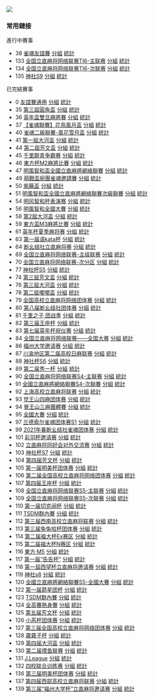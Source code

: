 ![](https://i.postimg.cc/rwtxRJZw/image.png)

### 常用鏈接  

進行中賽事
- 38 [雀魂友誼賽](https://cdn.r-mj.com/admin.php?cid=38&amp;c_pw=yyds) [分組](https://cdn.r-mj.com/?cid=38#!class) [統計](https://cdn.r-mj.com/?cid=38#!ranking)
- 133 [全国立直麻将网络联赛TI6-主联赛](https://cdn.r-mj.com/admin.php?cid=133&amp;c_pw=saki) [分組](https://cdn.r-mj.com/?cid=133#!class) [統計](https://cdn.r-mj.com/?cid=133#!ranking)
- 134 [全国立直麻将网络联赛TI6-次联赛](https://cdn.r-mj.com/admin.php?cid=134&amp;c_pw=saki) [分組](https://cdn.r-mj.com/?cid=134#!class) [統計](https://cdn.r-mj.com/?cid=134#!ranking)
- 135 [神社S9](https://cdn.r-mj.com/admin.php?cid=135&amp;c_pw=sss9) [分組](https://cdn.r-mj.com/?cid=135#!class) [統計](https://cdn.r-mj.com/?cid=135#!ranking)

已完結賽事
- 0 [友誼賽通用](https://cdn.r-mj.com/admin.php?cid=0&amp;c_pw=yyyyyyy) [分組](https://cdn.r-mj.com/?cid=0#!class) [統計](https://cdn.r-mj.com/?cid=0#!ranking)
- 35 [第三屆圓角盃](https://cdn.r-mj.com/admin.php?cid=35&amp;c_pw=yjbyjb3) [分組](https://cdn.r-mj.com/?cid=35#!class) [統計](https://cdn.r-mj.com/?cid=35#!ranking)
- 36 [英年盃雙旦麻將賽](https://cdn.r-mj.com/admin.php?cid=36&amp;c_pw=ynbynbnb) [分組](https://cdn.r-mj.com/?cid=36#!class) [統計](https://cdn.r-mj.com/?cid=36#!ranking)
- 37 [【雀魂聯賽】花鳥風月盃](https://cdn.r-mj.com/admin.php?cid=37&amp;c_pw=hnfy) [分組](https://cdn.r-mj.com/?cid=37#!class) [統計](https://cdn.r-mj.com/?cid=37#!ranking)
- 40 [雀魂二級聯賽-風花雪月盃](https://cdn.r-mj.com/admin.php?cid=40&amp;c_pw=fhxy) [分組](https://cdn.r-mj.com/?cid=40#!class) [統計](https://cdn.r-mj.com/?cid=40#!ranking)
- 41 [第一屆大河盃](https://cdn.r-mj.com/admin.php?cid=41&amp;c_pw=dhdhd) [分組](https://cdn.r-mj.com/?cid=41#!class) [統計](https://cdn.r-mj.com/?cid=41#!ranking)
- 44 [第二屆芳文盃](https://cdn.r-mj.com/admin.php?cid=44&c_pw=fwb2fwb) [分組](https://cdn.r-mj.com/?cid=44#!class) [統計](https://cdn.r-mj.com/?cid=44#!ranking)
- 45 [千里群青争霸赛](https://cdn.r-mj.com/admin.php?cid=45&amp;c_pw=qlsqls) [分組](https://cdn.r-mj.com/?cid=45#!class) [統計](https://cdn.r-mj.com/?cid=45#!ranking)
- 46 [東方杯M2麻將比賽](https://cdn.r-mj.com/admin.php?cid=46&c_pw=dfbm2) [分組](https://cdn.r-mj.com/?cid=46#!class) [統計](https://cdn.r-mj.com/?cid=46#!ranking)
- 47 [明風智和盃全國立直麻將網絡聯賽](https://cdn.r-mj.com/admin.php?cid=47&amp;c_pw=hnfy) [分組](https://cdn.r-mj.com/?cid=47#!class) [統計](https://cdn.r-mj.com/?cid=47#!ranking)
- 49 [萌戰盃廚團雀魂邀請賽](https://cdn.r-mj.com/admin.php?cid=49&amp;c_pw=) [分組](https://cdn.r-mj.com/?cid=49#!class) [統計](https://cdn.r-mj.com/?cid=49#!ranking)
- 50 [紫藤盃](https://cdn.r-mj.com/admin.php?cid=50&amp;c_pw=tsdm) [分組](https://cdn.r-mj.com/?cid=50#!class) [統計](https://cdn.r-mj.com/?cid=50#!ranking)
- 51 [明風智和盃全國立直麻將網絡聯賽次級聯賽](https://cdn.r-mj.com/admin.php?cid=51&amp;c_pw=fhxy) [分組](https://cdn.r-mj.com/?cid=51#!class) [統計](https://cdn.r-mj.com/?cid=51#!ranking)
- 54 [明风智和杯表演赛](https://cdn.r-mj.com/admin.php?cid=54&c_pw=mfzh) [分組](https://cdn.r-mj.com/?cid=54#!class) [統計](https://cdn.r-mj.com/?cid=54#!ranking)
- 56 [明風智和全國大賽](https://cdn.r-mj.com/admin.php?cid=56&c_pw=mfzhlsb)  [分組](https://cdn.r-mj.com/?cid=56#!class) [統計](https://cdn.r-mj.com/?cid=56#!ranking)
- 58 [第2屆大河盃](https://cdn.r-mj.com/admin.php?cid=58&amp;c_pw=dhdhd) [分組](https://cdn.r-mj.com/?cid=58#!class) [統計](https://cdn.r-mj.com/?cid=58#!ranking)
- 59 [東方盃M3麻將比賽](https://cdn.r-mj.com/admin.php?cid=59&c_pw=dfbm3)  [分組](https://cdn.r-mj.com/?cid=59#!class) [統計](https://cdn.r-mj.com/?cid=59#!ranking)
- 61 [英年杯夏季麻将赛](https://cdn.r-mj.com/admin.php?cid=61&c_pw=yingnianbei?)  [分組](https://cdn.r-mj.com/?cid=61#!class) [統計](https://cdn.r-mj.com/?cid=61#!ranking)
- 63 [第一届语kata杯](https://cdn.r-mj.com/admin.php?cid=63&c_pw=yukatabei)  [分組](https://cdn.r-mj.com/?cid=63#!class) [統計](https://cdn.r-mj.com/?cid=63#!ranking)
- 64 [断幺结社立直麻将赛](https://cdn.r-mj.com/admin.php?cid=64&amp;c_pw=moumoubei) [分組](https://cdn.r-mj.com/?cid=64#!class) [統計](https://cdn.r-mj.com/?cid=64#!ranking)
- 69 [全国立直麻将网络联赛-主级联赛](https://cdn.r-mj.com/admin.php?cid=69&amp;c_pw=saki) [分組](https://cdn.r-mj.com/?cid=69#!class) [統計](https://cdn.r-mj.com/?cid=69#!ranking)
- 70 [全国立直麻将网络联赛-次分区](https://cdn.r-mj.com/admin.php?cid=70&amp;c_pw=saki) [分組](https://cdn.r-mj.com/?cid=70#!class) [統計](https://cdn.r-mj.com/?cid=70#!ranking)
- 77 [神社杯S5](https://cdn.r-mj.com/admin/#?cid=77&c_pw=shenshes5) [分組](https://cdn.r-mj.com/?cid=77#!class) [統計](https://cdn.r-mj.com/?cid=77#!ranking)
- 74 [第三屆芳文盃](https://cdn.r-mj.com/admin/#?cid=74&c_pw=fangwenbeibei) [分組](https://cdn.r-mj.com/?cid=74#!class) [統計](https://cdn.r-mj.com/?cid=74#!ranking)
- 76 [第三屆大河盃](https://cdn.r-mj.com/admin/#?cid=76&c_pw=ddddhhhhbbbb) [分組](https://cdn.r-mj.com/?cid=76#!class) [統計](https://cdn.r-mj.com/?cid=76#!ranking)
- 78 [第二屆嚶嚶盃](https://cdn.r-mj.com/admin/#?cid=78&c_pw=ying) [分組](https://cdn.r-mj.com/?cid=78#!class) [統計](https://cdn.r-mj.com/?cid=78#!ranking)
- 79 [全国高校立直麻将网络团体赛](https://cdn.r-mj.com/admin/#?cid=79&c_pw=gaoxiaotuanti) [分組](https://cdn.r-mj.com/?cid=79#!class) [統計](https://cdn.r-mj.com/?cid=79#!ranking)
- 80 [第八届断幺结社团体赛](https://cdn.r-mj.com/admin/#?cid=80&c_pw=duanyao@@) [分組](https://cdn.r-mj.com/?cid=80#!class) [統計](https://cdn.r-mj.com/?cid=80#!ranking)
- 81 [千里之子 团战季](https://cdn.r-mj.com/admin/#?cid=81&c_pw=qlzz) [分組](https://cdn.r-mj.com/?cid=81#!class) [統計](https://cdn.r-mj.com/?cid=81#!ranking)
- 82 [第三届王座杯](https://cdn.r-mj.com/admin/#?cid=82&c_pw=@3@wangzuo) [分組](https://cdn.r-mj.com/?cid=82#!class) [統計](https://cdn.r-mj.com/?cid=82#!ranking)
- 83 [第七届英年杯祝仪赛](https://cdn.r-mj.com/admin/#?cid=83&c_pw=@@7@@yingnian@@) [分組](https://cdn.r-mj.com/?cid=83#!class) [統計](https://cdn.r-mj.com/?cid=83#!ranking)
- 84 [全国立直麻将网络联赛——全国大赛](https://cdn.r-mj.com/admin/#?cid=84&c_pw=@@@qgds@@@) [分組](https://cdn.r-mj.com/?cid=84#!class) [統計](https://cdn.r-mj.com/?cid=84#!ranking)
- 86 [福州大学邀请赛](https://cdn.r-mj.com/admin/#?cid=86&c_pw=@@FZDX@@YQS) [分組](https://cdn.r-mj.com/?cid=86#!class) [統計](https://cdn.r-mj.com/?cid=86#!ranking)
- 87 [川渝地区第二届高校日麻联赛](https://cdn.r-mj.com/admin/#?cid=87&c_pw=@@chuanyu@@) [分組](https://cdn.r-mj.com/?cid=87#!class) [統計](https://cdn.r-mj.com/?cid=87#!ranking)
- 88 [神社杯S6](https://cdn.r-mj.com/admin/#?cid=88&c_pw=@S@S@6@) [分組](https://cdn.r-mj.com/?cid=88#!class) [統計](https://cdn.r-mj.com/?cid=88#!ranking)
- 89 [第二届秀一杯](https://cdn.r-mj.com/admin/#?cid=89&c_pw=xiuyi) [分組](https://cdn.r-mj.com/?cid=89#!class) [統計](https://cdn.r-mj.com/?cid=89#!ranking)
- 90 [全国立直麻将网络联赛S4-主联赛](https://cdn.r-mj.com/admin/#?cid=90&c_pw=saki) [分組](https://cdn.r-mj.com/?cid=90#!class) [統計](https://cdn.r-mj.com/?cid=90#!ranking)
- 91 [全國立直麻將網絡聯賽S4-次聯賽](https://cdn.r-mj.com/admin/#?cid=91&c_pw=saki) [分組](https://cdn.r-mj.com/?cid=91#!class) [統計](https://cdn.r-mj.com/?cid=91#!ranking)
- 92 [上海高校立直麻将联赛](https://cdn.r-mj.com/admin/#?cid=92&c_pw=gxls) [分組](https://cdn.r-mj.com/?cid=92#!class) [統計](https://cdn.r-mj.com/?cid=92#!ranking)
- 93 [觉王山四麻团体赛](https://mahjong.city/admin/#?cid=93&c_pw=jjww@@) [分組](https://cdn.r-mj.com/?cid=93#!class) [統計](https://cdn.r-mj.com/?cid=93#!ranking)
- 94 [覺王山三麻團體賽](https://mahjong.city/admin/#?cid=94&c_pw=jjww@@) [分組](https://cdn.r-mj.com/?cid=94#!class) [統計](https://cdn.r-mj.com/?cid=94#!ranking)
- 95 [全國大賽](https://cdn.r-mj.com/admin/#?cid=95&c_pw=qgds) [分組](https://cdn.r-mj.com/?cid=95#!class) [統計](https://cdn.r-mj.com/?cid=95#!ranking)
- 97 [兰德索尔雀魂团体赛S1](https://cdn.r-mj.com/admin/#?cid=97&c_pw=SS11@@) [分組](https://cdn.r-mj.com/?cid=97#!class) [統計](https://cdn.r-mj.com/?cid=97#!ranking)
- 99 [2021年春断幺结社雀魂团体赛](https://cdn.r-mj.com/admin/#?cid=99&c_pw=19@19@19) [分組](https://cdn.r-mj.com/?cid=99#!class) [統計](https://cdn.r-mj.com/?cid=99#!ranking)
- 101 [彩羽杯邀请赛](https://cdn.r-mj.com/admin/#?cid=101&c_pw=TSDM) [分組](https://cdn.r-mj.com/?cid=101#!class) [統計](https://cdn.r-mj.com/?cid=101#!ranking)
- 102 [立直麻将同好会对外交流赛](https://cdn.r-mj.com/admin/#?cid=102&c_pw=L@Z) [分組](https://cdn.r-mj.com/?cid=102#!class) [統計](https://cdn.r-mj.com/?cid=102#!ranking)
- 103 [神社杯S7](https://cdn.r-mj.com/admin/#?cid=103&c_pw=S@7) [分組](https://cdn.r-mj.com/?cid=103#!class) [統計](https://cdn.r-mj.com/?cid=103#!ranking)
- 104 [第四届芳文杯](https://cdn.r-mj.com/admin/#?cid=104&c_pw=fw@4) [分組](https://cdn.r-mj.com/?cid=104#!class) [統計](https://cdn.r-mj.com/?cid=104#!ranking)
- 105 [第一届明美杯团体赛](https://cdn.r-mj.com/admin/#?cid=105&c_pw=mm@@@@) [分組](https://cdn.r-mj.com/?cid=105#!class) [統計](https://cdn.r-mj.com/?cid=105#!ranking)
- 106 [第二届全国高校立直麻将网络团体赛](https://cdn.r-mj.com/admin/#?cid=106&c_pw=@@@@@@) [分組](https://cdn.r-mj.com/?cid=106#!class) [統計](https://cdn.r-mj.com/?cid=106#!ranking)
- 107 [第四届王座杯](https://cdn.r-mj.com/admin/#?cid=107&c_pw=wz@4) [分組](https://cdn.r-mj.com/?cid=107#!class) [統計](https://cdn.r-mj.com/?cid=107#!ranking)
- 108 [全国立直麻将网络联赛S5-主联赛](https://cdn.r-mj.com/admin/#?cid=108&c_pw=saki) [分組](https://cdn.r-mj.com/?cid=108#!class) [統計](https://cdn.r-mj.com/?cid=108#!ranking)
- 109 [全国立直麻将网络联赛S5-次联赛](https://cdn.r-mj.com/admin/#?cid=109&c_pw=saki) [分組](https://cdn.r-mj.com/?cid=109#!class) [統計](https://cdn.r-mj.com/?cid=109#!ranking)
- 110 [第一届切克闹杯](https://cdn.r-mj.com/admin/#?cid=110&c_pw=110) [分組](https://cdn.r-mj.com/?cid=110#!class) [統計](https://cdn.r-mj.com/?cid=110#!ranking)
- 111 [TSDM群內賽](https://cdn.r-mj.com/admin/#?cid=111&c_pw=tsdm) [分組](https://cdn.r-mj.com/?cid=111#!class) [統計](https://cdn.r-mj.com/?cid=111#!ranking)
- 112 [第三届西南高校立直麻将联赛](https://cdn.r-mj.com/admin/#?cid=112&c_pw=xnls) [分組](https://cdn.r-mj.com/?cid=112#!class) [統計](https://cdn.r-mj.com/?cid=112#!ranking)
- 113 [第三届兔兔哈杯团体赛](https://cdn.r-mj.com/admin/#?cid=113&c_pw=ttth) [分組](https://cdn.r-mj.com/?cid=113#!class) [統計](https://cdn.r-mj.com/?cid=113#!ranking)
- 114 [第二届福大杯Ex赛区](https://cdn.r-mj.com/admin/#?cid=114&c_pw=114) [分組](https://cdn.r-mj.com/?cid=114#!class) [統計](https://cdn.r-mj.com/?cid=114#!ranking)
- 115 [第二届福大杯N赛区](https://cdn.r-mj.com/admin/#?cid=115&c_pw=115) [分組](https://cdn.r-mj.com/?cid=115#!class) [統計](https://cdn.r-mj.com/?cid=115#!ranking)
- 116 [東方·M5](https://cdn.r-mj.com/admin/#?cid=116&c_pw=116116) [分組](https://cdn.r-mj.com/?cid=116#!class) [統計](https://cdn.r-mj.com/?cid=116#!ranking)
- 117 [第一届“告告杯”](https://cdn.r-mj.com/admin/#?cid=117&c_pw=117117) [分組](https://cdn.r-mj.com/?cid=117#!class) [統計](https://cdn.r-mj.com/?cid=117#!ranking)
- 118 [第一屆西望杯立直麻将邀请赛](https://cdn.r-mj.com/admin/#?cid=118&c_pw=648235) [分組](https://cdn.r-mj.com/?cid=118#!class) [統計](https://cdn.r-mj.com/?cid=118#!ranking)
- 119 [神社s8](https://cdn.r-mj.com/admin/#?cid=119&c_pw=sss8) [分組](https://cdn.r-mj.com/?cid=119#!class) [統計](https://cdn.r-mj.com/?cid=119#!ranking)
- 120 [全國立直麻將網絡聯賽S5-全國大賽](https://cdn.r-mj.com/admin/#?cid=120&c_pw=saki) [分組](https://cdn.r-mj.com/?cid=120#!class) [統計](https://cdn.r-mj.com/?cid=120#!ranking)
- 122 [第一届昴星团杯](https://cdn.r-mj.com/admin.php?cid=122&amp;c_pw=maoxingtuan) [分組](https://cdn.r-mj.com/?cid=122#!class) [統計](https://cdn.r-mj.com/?cid=122#!ranking)
- 123 [TSDM群內賽](https://cdn.r-mj.com/admin.php?cid=123&amp;c_pw=tsdm) [分組](https://cdn.r-mj.com/?cid=123#!class) [統計](https://cdn.r-mj.com/?cid=123#!ranking)
- 124 [全高賽熱身賽](https://cdn.r-mj.com/admin.php?cid=124&amp;c_pw=tsdm) [分組](https://cdn.r-mj.com/?cid=124#!class) [統計](https://cdn.r-mj.com/?cid=124#!ranking)
- 125 [第五届芳文杯](https://cdn.r-mj.com/admin.php?cid=125&amp;c_pw=fwbfwb) [分組](https://cdn.r-mj.com/?cid=125#!class) [統計](https://cdn.r-mj.com/?cid=125#!ranking)
- 126 [小芮杯团体赛](https://cdn.r-mj.com/admin.php?cid=126&amp;c_pw=oighQtlHXw) [分組](https://cdn.r-mj.com/?cid=126#!class) [統計](https://cdn.r-mj.com/?cid=126#!ranking)
- 127 [第三届全国高校立直麻将网络团体赛](https://cdn.r-mj.com/admin.php?cid=127&amp;c_pw=QGS003) [分組](https://cdn.r-mj.com/?cid=127#!class) [統計](https://cdn.r-mj.com/?cid=127#!ranking)
- 128 [霧霧子杯](https://cdn.r-mj.com/admin.php?cid=128&amp;c_pw=128821) [分組](https://cdn.r-mj.com/?cid=128#!class) [統計](https://cdn.r-mj.com/?cid=128#!ranking)
- 129 [第四届大河盃](https://cdn.r-mj.com/admin.php?cid=129&amp;c_pw=129129) [分組](https://cdn.r-mj.com/?cid=129#!class) [統計](https://cdn.r-mj.com/?cid=129#!ranking)
- 130 [第二届摸鱼联赛](https://cdn.r-mj.com/admin.php?cid=130&amp;c_pw=130130) [分組](https://cdn.r-mj.com/?cid=130#!class) [統計](https://cdn.r-mj.com/?cid=130#!ranking)
- 131 [J.League](https://cdn.r-mj.com/admin.php?cid=131&amp;c_pw=131JL) [分組](https://cdn.r-mj.com/?cid=131#!class) [統計](https://cdn.r-mj.com/?cid=131#!ranking)
- 132 [四校联合训练赛](https://cdn.r-mj.com/admin.php?cid=132&amp;c_pw=132-4) [分組](https://cdn.r-mj.com/?cid=132#!class) [統計](https://cdn.r-mj.com/?cid=132#!ranking)
- 136 [第三届明美杯团体赛](https://cdn.r-mj.com/admin.php?cid=136&amp;c_pw=136136) [分組](https://cdn.r-mj.com/?cid=136#!class) [統計](https://cdn.r-mj.com/?cid=136#!ranking)
- 137 [第四届西部高校立直麻将联赛](https://cdn.r-mj.com/admin.php?cid=137&amp;c_pw=west) [分組](https://cdn.r-mj.com/?cid=137#!class) [統計](https://cdn.r-mj.com/?cid=137#!ranking)
- 139 [第三届“福州大学杯”立直麻将邀请赛](https://cdn.r-mj.com/admin.php?cid=139&amp;c_pw=fzdx) [分組](https://cdn.r-mj.com/?cid=139#!class) [統計](https://cdn.r-mj.com/?cid=139#!ranking)
